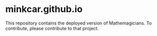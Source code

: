 # minkcar.github.io

This repository contains the deployed version of Mathemagicians.  To contribute, please contribute to that project.
